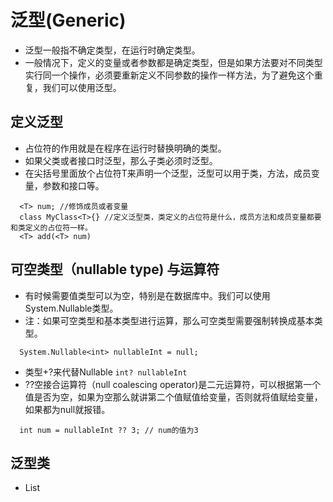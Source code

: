 # 泛型(Generic)
  * 泛型一般指不确定类型，在运行时确定类型。
  * 一般情况下，定义的变量或者参数都是确定类型，但是如果方法要对不同类型实行同一个操作，必须要重新定义不同参数的操作一样方法，为了避免这个重复，我们可以使用泛型。
 ## 定义泛型
  * 占位符的作用就是在程序在运行时替换明确的类型。
  * 如果父类或者接口时泛型，那么子类必须时泛型。
  * 在尖括号里面放个占位符T来声明一个泛型，泛型可以用于类，方法，成员变量，参数和接口等。
  ```
    <T> num; //修饰成员或者变量
    class MyClass<T>{} //定义泛型类，类定义的占位符是什么，成员方法和成员变量都要和类定义的占位符一样。
    <T> add(<T> num)
  ```
 ## 可空类型（nullable type) 与运算符
  * 有时候需要值类型可以为空，特别是在数据库中。我们可以使用System.Nullable<T>类型。
  * 注：如果可空类型和基本类型进行运算，那么可空类型需要强制转换成基本类型。
  ```
    System.Nullable<int> nullableInt = null;
  ```
  * 类型+?来代替Nullable<T> ``` int? nullableInt ```
  * ??空接合运算符（null coalescing operator)是二元运算符，可以根据第一个值是否为空，如果为空那么就讲第二个值赋值给变量，否则就将值赋给变量，如果都为null就报错。
  ```
    int num = nullableInt ?? 3; // num的值为3
  ```

 ## 泛型类
  * List<T>